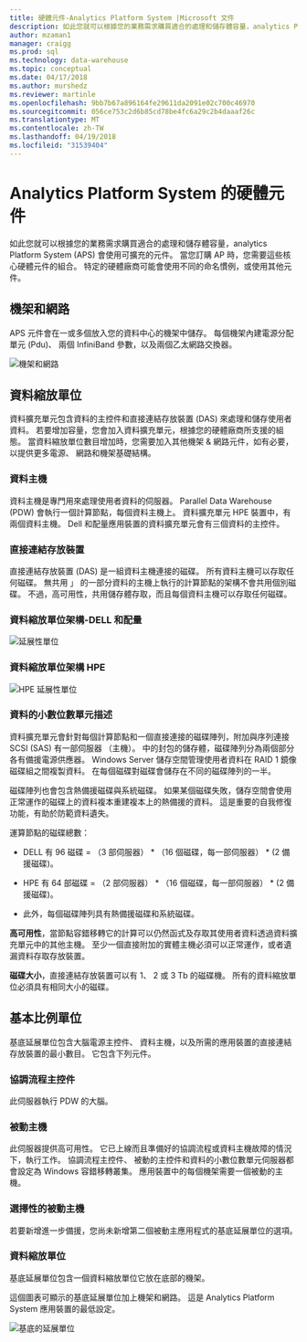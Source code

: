 ```yaml
---
title: 硬體元件-Analytics Platform System |Microsoft 文件
description: 如此您就可以根據您的業務需求購買適合的處理和儲存體容量，analytics Platform System (APS) 會使用可擴充的元件。 當您訂購 AP 時，您需要這些核心硬體元件的組合。
author: mzaman1
manager: craigg
ms.prod: sql
ms.technology: data-warehouse
ms.topic: conceptual
ms.date: 04/17/2018
ms.author: murshedz
ms.reviewer: martinle
ms.openlocfilehash: 9bb7b67a896164fe29611da2091e02c700c46970
ms.sourcegitcommit: 056ce753c2d6b85cd78be4fc6a29c2b4daaaf26c
ms.translationtype: MT
ms.contentlocale: zh-TW
ms.lasthandoff: 04/19/2018
ms.locfileid: "31539404"
---
```

# <a name="hardware-components-for-analytics-platform-system"></a>Analytics Platform System 的硬體元件

如此您就可以根據您的業務需求購買適合的處理和儲存體容量，analytics Platform System (APS) 會使用可擴充的元件。 當您訂購 AP 時，您需要這些核心硬體元件的組合。 特定的硬體廠商可能會使用不同的命名慣例，或使用其他元件。  
 
  
## <a name="rackandnetwork"></a>機架和網路 
 
APS 元件會在一或多個放入您的資料中心的機架中儲存。 每個機架內建電源分配單元 (Pdu)、 兩個 InfiniBand 參數，以及兩個乙太網路交換器。  
  
![機架和網路](media/rack-and-network.png "APS 機架和網路")  
  
## <a name="datascaleunit"></a>資料縮放單位
 
資料擴充單元包含資料的主控件和直接連結存放裝置 (DAS) 來處理和儲存使用者資料。 若要增加容量，您會加入資料擴充單元，根據您的硬體廠商所支援的組態。 當資料縮放單位數目增加時，您需要加入其他機架 & 網路元件，如有必要，以提供更多電源、 網路和機架基礎結構。  
  
### <a name="data-host"></a>資料主機  

資料主機是專門用來處理使用者資料的伺服器。 Parallel Data Warehouse (PDW) 會執行一個計算節點，每個資料主機上。 資料擴充單元 HPE 裝置中，有兩個資料主機。 Dell 和配量應用裝置的資料擴充單元會有三個資料的主控件。  
  
### <a name="direct-attached-storage"></a>直接連結存放裝置
 
直接連結存放裝置 (DAS) 是一組資料主機連接的磁碟。 所有資料主機可以存取任何磁碟。 無共用 」 的一部分資料的主機上執行的計算節點的架構不會共用個別磁碟。 不過，高可用性，共用儲存體存取，而且每個資料主機可以存取任何磁碟。  
  
### <a name="data-scale-unit-architecture---dell-and-quanta"></a>資料縮放單位架構-DELL 和配量
  
![延展性單位](media/scalability-unit-dell.png "Dell 延展性單位")  
  
### <a name="data-scale-unit-architecture---hpe"></a>資料縮放單位架構 HPE 
 
![HPE 延展性單位](media/scalability-unit-hpe.png "HPE 延展性單位")  
  
### <a name="data-scale-unit-description"></a>資料的小數位數單元描述

資料擴充單元會針對每個計算節點和一個直接連接的磁碟陣列，附加與序列連接 SCSI (SAS) 有一部伺服器 （主機）。 中的封包的儲存體，磁碟陣列分為兩個部分各有備援電源供應器。 Windows Server 儲存空間管理使用者資料在 RAID 1 鏡像磁碟組之間複製資料。 在每個磁碟對磁碟會儲存在不同的磁碟陣列的一半。  
  
磁碟陣列也會包含熱備援磁碟與系統磁碟。 如果某個磁碟失敗，儲存空間會使用正常運作的磁碟上的資料複本重建複本上的熱備援的資料。 這是重要的自我修復功能，有助於防範資料遺失。  
  
運算節點的磁碟總數：  
  
-   DELL 有 96 磁碟 = （3 部伺服器） * （16 個磁碟，每一部伺服器） \* (2 備援磁碟)。  
  
-   HPE 有 64 部磁碟 = （2 部伺服器） * （16 個磁碟，每一部伺服器） \* (2 備援磁碟)。  
  
-   此外，每個磁碟陣列具有熱備援磁碟和系統磁碟。  
  
**高可用性**，當節點容錯移轉它的計算可以仍然函式及存取其使用者資料透過資料擴充單元中的其他主機。 至少一個直接附加的實體主機必須可以正常運作，或者遺漏資料存取存放裝置。  
  
**磁碟大小**，直接連結存放裝置可以有 1、 2 或 3 Tb 的磁碟機。 所有的資料縮放單位必須具有相同大小的磁碟。  
  
## <a name="basescaleunit"></a>基本比例單位 
 
基底延展單位包含大腦電源主控件、 資料主機，以及所需的應用裝置的直接連結存放裝置的最小數目。 它包含下列元件。  
  
### <a name="orchestration-host"></a>協調流程主控件  
此伺服器執行 PDW 的大腦。
  
### <a name="passive-host"></a>被動主機  
此伺服器提供高可用性。 它已上線而且準備好的協調流程或資料主機故障的情況下，執行工作。 協調流程主控件、 被動的主控件和資料的小數位數單元伺服器都會設定為 Windows 容錯移轉叢集。 應用裝置中的每個機架需要一個被動的主機。  
  
### <a name="optional-passive-host"></a>選擇性的被動主機  
若要新增進一步備援，您尚未新增第二個被動主應用程式的基底延展單位的選項。  
  
### <a name="data-scale-unit"></a>資料縮放單位  
基底延展單位包含一個資料縮放單位它放在底部的機架。  
  
這個圖表可顯示的基底延展單位加上機架和網路。 這是 Analytics Platform System 應用裝置的最低設定。  
  
![基底的延展單位](media/base-scale-unit.png "基本比例單位")  
 
